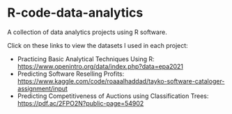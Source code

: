 # R-code-data-analytics
A collection of data analytics projects using R software.

Click on these links to view the datasets I used in each project:
  - Practicing Basic Analytical Techniques Using R: https://www.openintro.org/data/index.php?data=epa2021
  - Predicting Software Reselling Profits: https://www.kaggle.com/code/roaaalhaddad/tayko-software-cataloger-assignment/input
  - Predicting Competitiveness of Auctions using Classification Trees: https://pdf.ac/2FPO2N?public-page=54902
